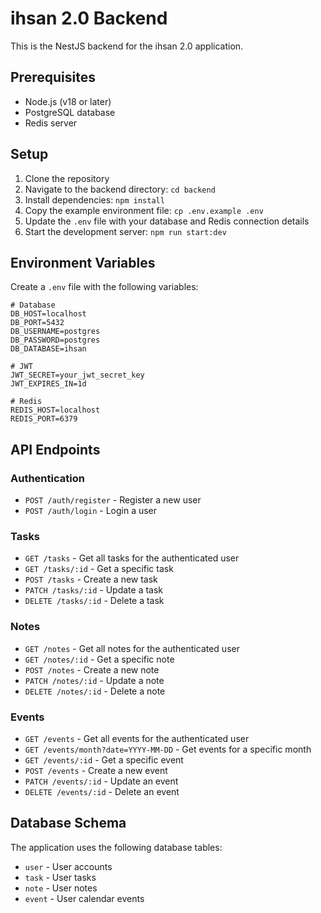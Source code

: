 
# ihsan 2.0 Backend

This is the NestJS backend for the ihsan 2.0 application.

## Prerequisites

- Node.js (v18 or later)
- PostgreSQL database
- Redis server

## Setup

1. Clone the repository
2. Navigate to the backend directory: `cd backend`
3. Install dependencies: `npm install`
4. Copy the example environment file: `cp .env.example .env`
5. Update the `.env` file with your database and Redis connection details
6. Start the development server: `npm run start:dev`

## Environment Variables

Create a `.env` file with the following variables:

```
# Database
DB_HOST=localhost
DB_PORT=5432
DB_USERNAME=postgres
DB_PASSWORD=postgres
DB_DATABASE=ihsan

# JWT
JWT_SECRET=your_jwt_secret_key
JWT_EXPIRES_IN=1d

# Redis
REDIS_HOST=localhost
REDIS_PORT=6379
```

## API Endpoints

### Authentication

- `POST /auth/register` - Register a new user
- `POST /auth/login` - Login a user

### Tasks

- `GET /tasks` - Get all tasks for the authenticated user
- `GET /tasks/:id` - Get a specific task
- `POST /tasks` - Create a new task
- `PATCH /tasks/:id` - Update a task
- `DELETE /tasks/:id` - Delete a task

### Notes

- `GET /notes` - Get all notes for the authenticated user
- `GET /notes/:id` - Get a specific note
- `POST /notes` - Create a new note
- `PATCH /notes/:id` - Update a note
- `DELETE /notes/:id` - Delete a note

### Events

- `GET /events` - Get all events for the authenticated user
- `GET /events/month?date=YYYY-MM-DD` - Get events for a specific month
- `GET /events/:id` - Get a specific event
- `POST /events` - Create a new event
- `PATCH /events/:id` - Update an event
- `DELETE /events/:id` - Delete an event

## Database Schema

The application uses the following database tables:

- `user` - User accounts
- `task` - User tasks
- `note` - User notes
- `event` - User calendar events
